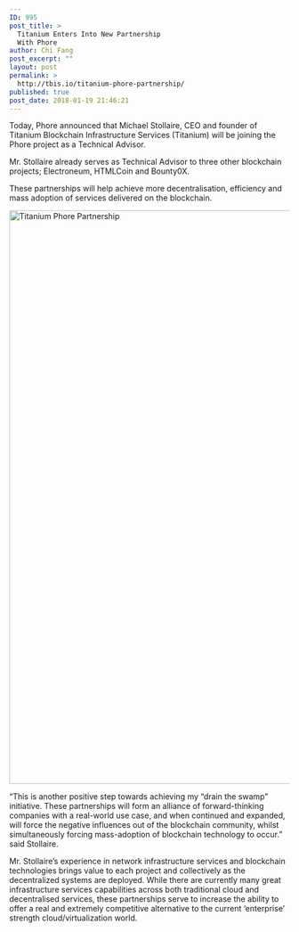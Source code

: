 ```yaml
---
ID: 995
post_title: >
  Titanium Enters Into New Partnership
  With Phore
author: Chi Fang
post_excerpt: ""
layout: post
permalink: >
  http://tbis.io/titanium-phore-partnership/
published: true
post_date: 2018-01-19 21:46:21
---
```

Today, Phore announced that Michael Stollaire, CEO and founder of Titanium Blockchain Infrastructure Services (Titanium) will be joining the Phore project as a Technical Advisor.

Mr. Stollaire already serves as Technical Advisor to three other blockchain projects; Electroneum, HTMLCoin and Bounty0X.

These partnerships will help achieve more decentralisation, efficiency and mass adoption of services delivered on the blockchain.

<img class="aligncenter wp-image-996 size-large" src="https://tbis.io/wp-content/uploads/2018/01/Titanium-Phore-Partnership-1028x1030.jpg" alt="Titanium Phore Partnership" width="1028" height="1030" />

“This is another positive step towards achieving my “drain the swamp” initiative. These partnerships will form an alliance of forward-thinking companies with a real-world use case, and when continued and expanded, will force the negative influences out of the blockchain community, whilst simultaneously forcing mass-adoption of blockchain technology to occur.” said Stollaire.

Mr. Stollaire’s experience in network infrastructure services and blockchain technologies brings value to each project and collectively as the decentralized systems are deployed. While there are currently many great infrastructure services capabilities across both traditional cloud and decentralised services, these partnerships serve to increase the ability to offer a real and extremely competitive alternative to the current ‘enterprise’ strength cloud/virtualization world.
